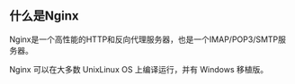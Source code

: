 ## 什么是Nginx

Nginx是一个高性能的HTTP和反向代理服务器，也是一个IMAP/POP3/SMTP服务器。

Nginx 可以在大多数 UnixLinux OS 上编译运行，并有 Windows 移植版。

